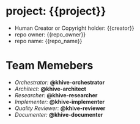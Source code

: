# project: {{project}}

- Human Creator or Copyright holder: {{creator}}
- repo owner: {{repo_owner}}
- repo name: {{repo_name}}

# Team Memebers

- _Orchestrator:_ **@khive-orchestrator**
- _Architect:_ **@khive-architect**
- _Researcher:_ **@khive-researcher**
- _Implementer:_ **@khive-implementer**
- _Quality Reviewer:_ **@khive-reviewer**
- _Documenter:_ **@khive-documenter**

